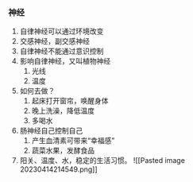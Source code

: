 ### 神经
1. 自律神经可以通过环境改变
2. 交感神经，副交感神经
3. 自律神经不能通过意识控制
4. 影响自律神经，又叫植物神经
	1. 光线
	2. 温度
5. 如何去做？
	1. 起床打开窗帘，唤醒身体
	2. 晚上洗澡，降低温度
	3. 多喝水
4. 肠神经自己控制自己
	1. 产生血清素可带来“幸福感”
	2. 蔬菜水果，发酵食品
3. 阳关、温度、水，稳定的生活习惯。
![[Pasted image 20230414214549.png]]